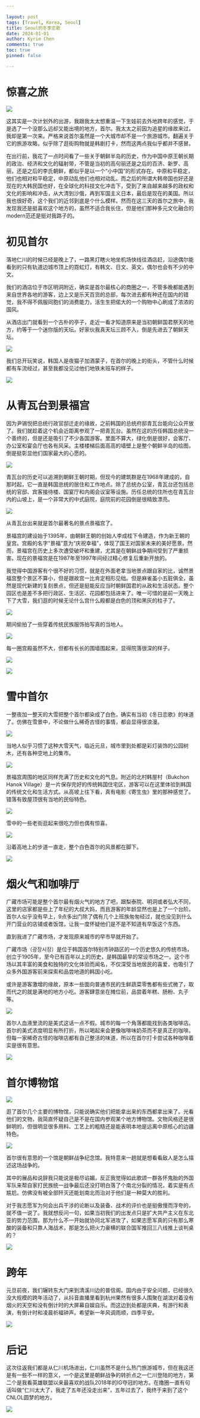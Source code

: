 ```yaml
---

layout: post
tags: [Travel, Korea, Seoul]
title: Seoul的冬季恋歌
date: 2024-01-01
author: Kyrie Chen
comments: true
toc: true
pinned: false

---
```


# 惊喜之旅

![](https://raw.githubusercontent.com/kakack/kakack.github.io/master/_images/seoul-1.jpg)

这其实是一次计划外的出游，我跟我太太想重温一下生娃前去外地跨年的感觉，于是选了一个没那么远却又能出境的地方，首尔。我太太之前因为追星的缘故来过，我却是第一次来。严格来说首尔虽然是一个大城市却不是一个旅游城市。翻遍关于它的旅游攻略，似乎除了逛街购物就是韩剧打卡，然而这两点我似乎都并不感冒。

在出行前，我花了一点时间看了一些关于朝鲜半岛的历史，作为中国中原王朝长期的政治、经济和文化的辐射带，不管是当初的高句丽还是之后的百济、新罗、高丽，还是之后的李氏朝鲜，都似乎是以一个“小中国”的形式存在。中原和平稳定，他们也相对和平稳定，中原动乱他们也相对动乱。而之后的所谓大韩帝国也好还是现在的大韩民国也好，在全球化的科技文化冲击下，受到了来自越来越多的政权和文化的影响和冲击，从大清到沙俄，再到军国主义日本，最后是现在的美国。所以我也很好奇，这个我们的近邻到底是个什么模样。然而在这三天的首尔之旅中，我发现我还是挺喜欢这个地方的，虽然不适合我长住，但是他们那种多元文化融合的modern范还是挺对我路子的。

# 初见首尔

落地仁川的时候已经是晚上了，一路黑灯瞎火地坐机场快线往酒店赶，沿途偶尔能看到的只有轨道边城市顶上的霓虹灯，有韩文、日文、英文，偶尔也会有不少的中文。

我们的酒店位于市区明洞附近，确实是首尔最核心的商圈之一，不管多晚都能遇到来自世界各地的游客，边上又是乐天百货的总部，每次进去都有种还在国内的错觉，我不得不佩服同胞们的消费能力，活生生把偌大的一个购物中心刷成了浓浓的国风。

从酒店出门就看到一个古朴的亭子，走近一看才知道原来是当初朝鲜国君祭天的地方，约等于一个迷你版的天坛。好家伙我真天坛三顾不入，倒是先进去了朝鲜天坛。

![](https://raw.githubusercontent.com/kakack/kakack.github.io/master/_images/seoul-8.jpg)

我们总开玩笑说，韩国人是夜猫子加酒蒙子，在首尔的晚上的街头，不管什么时候都有车流经过，甚至我都没见过他们地铁末班车的样子。

![](https://raw.githubusercontent.com/kakack/kakack.github.io/master/_images/seoul-9.jpg)

# 从青瓦台到景福宫

因为尹锡悦把总统行政官邸迁走的缘故，之前韩国的总统府邸青瓦台能向公众开放了。我们就趁着这个机会近距离参观了一把青瓦台。虽然在这的历任韩国总统没一个善终的，但是还是吸引了不少各国游客。里面不算大，绿化倒是很好，会客厅、办公室和宴会厅也各有风采。主楼楼梯后面高高的墙壁上是整个朝鲜半岛的绘图，倒是挺彰显他们国家最大的心愿的。

![](https://raw.githubusercontent.com/kakack/kakack.github.io/master/_images/seoul-6.jpg)

青瓦台的历史可以追溯到朝鲜王朝时期，但现今的建筑群是在1968年建成的，自那时起，它一直是韩国总统的居住和工作地点。除了总统办公室，青瓦台还包括总统的官邸、宾客接待楼、国宴厅和内阁会议室等设施。历任总统的住所也在青瓦台内的山坡上，是一个非常大的中式庭院，庭院前的花园倒是很精致漂亮。

![](https://raw.githubusercontent.com/kakack/kakack.github.io/master/_images/seoul-7.jpg)

从青瓦台出来就是首尔最著名的景点景福宫了。

景福宫的建设始于1395年，由朝鲜王朝的创始人李成桂下令建造，作为新王朝的皇宫。宫殿的名字“景福”意为“庆祝幸福”，体现了国王对国家未来的美好愿景。然而，景福宫在历史上多次遭受破坏和重建，尤其是在朝鲜战争期间受到了严重损害。现在的景福宫是在1987年至1997年间经过精心修复后重新开放的。

我觉得中国游客有个很不好的习惯，就是在外面老拿当地景点跟自家的比，诚然景福宫整个景区不算小，但是跟故宫一比肯定相形见绌。但是麻雀虽小五脏俱全，虽然是现代新建的复刻景点，但还是挺能反应当时朝鲜国君的从政和生活状态。整个园区也是差不多把行政区、生活区、花园都包括进来了。唯一可惜的是前一天晚上下了大雪，我们逛的时候无论什么宫什么殿都是白色的顶和黑灰的柱子了。

![](https://raw.githubusercontent.com/kakack/kakack.github.io/master/_images/seoul-2.jpg)

期间偷拍了一些穿着传统民族服饰拍写真的当地人。

![](https://raw.githubusercontent.com/kakack/kakack.github.io/master/_images/seoul-3.jpg)

每一圈宫殿虽然不大，但都有长长的围墙围起来，显得院落很深的样子。

![](https://raw.githubusercontent.com/kakack/kakack.github.io/master/_images/seoul-4.jpg)



![](https://raw.githubusercontent.com/kakack/kakack.github.io/master/_images/seoul-5.jpg)

# 雪中首尔

一整夜加一整天的大雪把整个首尔都染成了白色，确实有当初《冬日恋歌》的味道了。仿佛在雪景中，不论做什么稀奇古怪的事情，都会显得很浪漫。

![](https://raw.githubusercontent.com/kakack/kakack.github.io/master/_images/seoul-10.jpg)

当地人似乎习惯了这种大雪天气，临近元旦，城市里到处都是彩灯装饰的公园树木，还有各种空地上的集市。

![](https://raw.githubusercontent.com/kakack/kakack.github.io/master/_images/seoul-11.jpg)

景福宫周围的地区同样充满了历史和文化的气息。附近的北村韩屋村（Bukchon Hanok Village）是一片保存完好的传统韩国住宅区，游客可以在这里体验到韩国的传统文化和生活方式。从高坡上往下看，真有电影《寄生虫》里的那种感觉了。错落有致屋顶很有当地的民俗特色。

![](https://raw.githubusercontent.com/kakack/kakack.github.io/master/_images/seoul-12.jpg)

雪中的一些老街逛起来很吃力但也偶有惊喜。

![](https://raw.githubusercontent.com/kakack/kakack.github.io/master/_images/seoul-13.jpg)

沿着高地上的步道一直走，整个白色首尔的风景都在脚下。

![](https://raw.githubusercontent.com/kakack/kakack.github.io/master/_images/seoul-14.jpg)

# 烟火气和咖啡厅

广藏市场可能是整个首尔最有烟火气的地方了吧，跟梨泰院、明洞或者弘大不同，这里的店家都是些上了年纪的大叔大妈，而且游客的年龄显然也是上了一个台阶。首尔人似乎没有早上，9点多出门除了偶有几个上班族匆匆经过，就也没见到什么开门营业的店铺或者饭馆，让我一度怀疑他们是不是不知道有早饭这个东西。

直到我进了广藏市场，才发现原来城市的早市早就开始了。

广藏市场（광장시장）是位于韩国首尔特别市钟路区的一个历史悠久的传统市场，创立于1905年，至今已有百年以上的历史，是韩国最早的常设市场之一。这个市场以其丰富的美食和独特的文化体验而闻名，不仅深受当地居民的喜爱，也吸引了众多外国游客前来探索和品尝地道的韩国小吃。

或许是游客激增的缘故，原本一些面向普通市民的生鲜蔬菜零售都有些式微了，取而代之的就是满地的地方小吃。游客肆意坐在摊位前，品尝着年糕、肠粉、丸子等。

![](https://raw.githubusercontent.com/kakack/kakack.github.io/master/_images/seoul-15.jpg)

首尔人血液里流的是美式这话一点不假。城市的每一个角落都能找到各类咖啡店。首尔的美式浓度明显有所打折，所以喝起来会更像咖啡味奶茶而不是真正的咖啡。但每一家稀奇古怪的咖啡店都有自己整活的味道，所以在首尔打卡尝试各种咖啡着实是很有意思。

![](https://raw.githubusercontent.com/kakack/kakack.github.io/master/_images/seoul-21.jpg)


# 首尔博物馆

![](https://raw.githubusercontent.com/kakack/kakack.github.io/master/_images/seoul-17.jpg)

逛了首尔几个主要的博物馆，只能说确实他们把能拿出来的东西都拿出来了。光看他们的文物，我简直怀疑自己是不是在国内参观某个地方博物馆。文物风格还是很鲜明的，但很明显很多用料、工艺上的粗糙还是能表明本地是远离中原核心的边疆特色。

![](https://raw.githubusercontent.com/kakack/kakack.github.io/master/_images/seoul-18.jpg)

首尔很有意思的一个馆是朝鲜战争纪念馆。我特意来一趟就是想看看敌人是怎么描述这场战争的。

其中的展品和说辞我只能说是极尽谄媚，反正我觉得如此歌颂一群各怀鬼胎的外国军队来帮自家打民族统一战争最后还没打明白落了个南北分裂的情况，着实是有点尴尬。仿佛没有被全部歼灭还能划南北而治对于他们是一种莫大的胜利。

对于我志愿军为何会出兵干涉的论断以及装备、战术的评价也是挺傲慢而浮夸的，就不值一说了。我就想反问一句，如果当初我们的出发点只是扩大共产主义在东北亚的势力范围，那为什么不一开始就协同北军进攻了，如果志愿军真的只有那么寒酸的装备和只靠人海战术，那是怎么把火力豪横的联合国军推回三八线推上谈判桌的？

![](https://raw.githubusercontent.com/kakack/kakack.github.io/master/_images/seoul-19.jpg)

# 跨年

元旦前夜，我们辗转东大门来到清溪川边的普信阁。国内由于安全问题，已经很久没大规模的跨年活动了，从抖音直播里看到杭州果然有很多人围聚在湖滨对着没有烟火的天空和没有倒计时的大屏幕自娱自乐。而这边到处都是庆典，有游行和表演，有倒计时和凌晨祈福钟声。希望新一年风调雨顺，四季平安。

![](https://raw.githubusercontent.com/kakack/kakack.github.io/master/_images/seoul-16.jpg)

# 后记

这次往返我们都是从仁川机场进出，仁川虽然不是什么热门旅游城市，但在我这还是有一些不一样的意义，一个是这里是朝鲜战争的转折点之一仁川登陆的地方，第二个是我看英雄联盟以来最喜欢的战队2018年的IG夺冠的地方。在撸圈一直有句话叫做“仁川太大了，我走了五年还没走出来”，五年过去了，我终于来到了这个CNLOL圆梦的地方。

![](https://raw.githubusercontent.com/kakack/kakack.github.io/master/_images/seoul-20.jpg)
